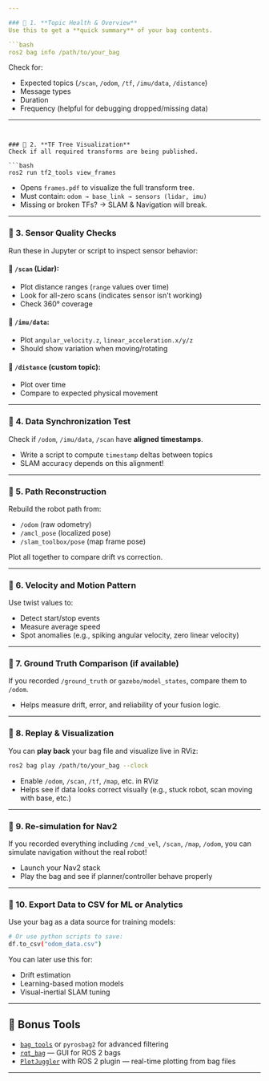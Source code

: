 ```yaml
---

### 📌 1. **Topic Health & Overview**
Use this to get a **quick summary** of your bag contents.

```bash
ros2 bag info /path/to/your_bag
```

Check for:
- Expected topics (`/scan`, `/odom`, `/tf`, `/imu/data`, `/distance`)
- Message types
- Duration
- Frequency (helpful for debugging dropped/missing data)

---
```


### 📌 2. **TF Tree Visualization**
Check if all required transforms are being published.

```bash
ros2 run tf2_tools view_frames
```

- Opens `frames.pdf` to visualize the full transform tree.
- Must contain: `odom → base_link → sensors (lidar, imu)`
- Missing or broken TFs? → SLAM & Navigation will break.

---

### 📌 3. **Sensor Quality Checks**
Run these in Jupyter or script to inspect sensor behavior:

#### 🔹 `/scan` (Lidar):
- Plot distance ranges (`range` values over time)
- Look for all-zero scans (indicates sensor isn't working)
- Check 360° coverage

#### 🔹 `/imu/data`:
- Plot `angular_velocity.z`, `linear_acceleration.x/y/z`
- Should show variation when moving/rotating

#### 🔹 `/distance` (custom topic):
- Plot over time
- Compare to expected physical movement

---

### 📌 4. **Data Synchronization Test**
Check if `/odom`, `/imu/data`, `/scan` have **aligned timestamps**.

- Write a script to compute `timestamp` deltas between topics
- SLAM accuracy depends on this alignment!

---

### 📌 5. **Path Reconstruction**
Rebuild the robot path from:
- `/odom` (raw odometry)
- `/amcl_pose` (localized pose)
- `/slam_toolbox/pose` (map frame pose)

Plot all together to compare drift vs correction.

---

### 📌 6. **Velocity and Motion Pattern**
Use twist values to:
- Detect start/stop events
- Measure average speed
- Spot anomalies (e.g., spiking angular velocity, zero linear velocity)

---

### 📌 7. **Ground Truth Comparison (if available)**
If you recorded `/ground_truth` or `gazebo/model_states`, compare them to `/odom`.

- Helps measure drift, error, and reliability of your fusion logic.

---

### 📌 8. **Replay & Visualization**
You can **play back** your bag file and visualize live in RViz:

```bash
ros2 bag play /path/to/your_bag --clock
```

- Enable `/odom`, `/scan`, `/tf`, `/map`, etc. in RViz
- Helps see if data looks correct visually (e.g., stuck robot, scan moving with base, etc.)

---

### 📌 9. **Re-simulation for Nav2**
If you recorded everything including `/cmd_vel`, `/scan`, `/map`, `/odom`, you can simulate navigation without the real robot!

- Launch your Nav2 stack
- Play the bag and see if planner/controller behave properly

---

### 📌 10. **Export Data to CSV for ML or Analytics**
Use your bag as a data source for training models:

```bash
# Or use python scripts to save:
df.to_csv("odom_data.csv")
```

You can later use this for:
- Drift estimation
- Learning-based motion models
- Visual-inertial SLAM tuning

---

## 🧪 Bonus Tools
- [`bag_tools`](https://github.com/ros-tooling/rosbag2) or `pyrosbag2` for advanced filtering
- [`rqt_bag`](https://github.com/ros-visualization/rqt_bag) — GUI for ROS 2 bags
- [`PlotJuggler`](https://github.com/facontidavide/PlotJuggler) with ROS 2 plugin — real-time plotting from bag files

---


